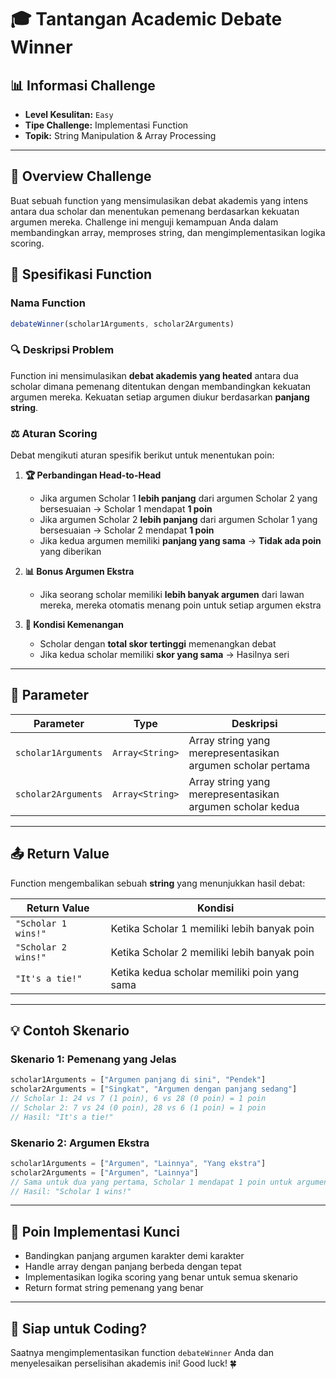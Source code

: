# 🎓 Tantangan Academic Debate Winner

## 📊 Informasi Challenge
- **Level Kesulitan:** `Easy`
- **Tipe Challenge:** Implementasi Function
- **Topik:** String Manipulation & Array Processing

---

## 🎯 Overview Challenge

Buat sebuah function yang mensimulasikan debat akademis yang intens antara dua scholar dan menentukan pemenang berdasarkan kekuatan argumen mereka. Challenge ini menguji kemampuan Anda dalam membandingkan array, memproses string, dan mengimplementasikan logika scoring.

## 📝 Spesifikasi Function

### Nama Function
```javascript
debateWinner(scholar1Arguments, scholar2Arguments)
```

### 🔍 Deskripsi Problem

Function ini mensimulasikan **debat akademis yang heated** antara dua scholar dimana pemenang ditentukan dengan membandingkan kekuatan argumen mereka. Kekuatan setiap argumen diukur berdasarkan **panjang string**.

### ⚖️ Aturan Scoring

Debat mengikuti aturan spesifik berikut untuk menentukan poin:

1. **🏆 Perbandingan Head-to-Head**
   - Jika argumen Scholar 1 **lebih panjang** dari argumen Scholar 2 yang bersesuaian → Scholar 1 mendapat **1 poin**
   - Jika argumen Scholar 2 **lebih panjang** dari argumen Scholar 1 yang bersesuaian → Scholar 2 mendapat **1 poin**
   - Jika kedua argumen memiliki **panjang yang sama** → **Tidak ada poin** yang diberikan

2. **📊 Bonus Argumen Ekstra**
   - Jika seorang scholar memiliki **lebih banyak argumen** dari lawan mereka, mereka otomatis menang poin untuk setiap argumen ekstra

3. **🏅 Kondisi Kemenangan**
   - Scholar dengan **total skor tertinggi** memenangkan debat
   - Jika kedua scholar memiliki **skor yang sama** → Hasilnya seri

---

## 🔧 Parameter

| Parameter | Type | Deskripsi |
|-----------|------|-----------|
| `scholar1Arguments` | `Array<String>` | Array string yang merepresentasikan argumen scholar pertama |
| `scholar2Arguments` | `Array<String>` | Array string yang merepresentasikan argumen scholar kedua |

---

## 📤 Return Value

Function mengembalikan sebuah **string** yang menunjukkan hasil debat:

| Return Value | Kondisi |
|--------------|---------|
| `"Scholar 1 wins!"` | Ketika Scholar 1 memiliki lebih banyak poin |
| `"Scholar 2 wins!"` | Ketika Scholar 2 memiliki lebih banyak poin |
| `"It's a tie!"` | Ketika kedua scholar memiliki poin yang sama |

---

## 💡 Contoh Skenario

### Skenario 1: Pemenang yang Jelas
```javascript
scholar1Arguments = ["Argumen panjang di sini", "Pendek"]
scholar2Arguments = ["Singkat", "Argumen dengan panjang sedang"]
// Scholar 1: 24 vs 7 (1 poin), 6 vs 28 (0 poin) = 1 poin
// Scholar 2: 7 vs 24 (0 poin), 28 vs 6 (1 poin) = 1 poin
// Hasil: "It's a tie!"
```

### Skenario 2: Argumen Ekstra
```javascript
scholar1Arguments = ["Argumen", "Lainnya", "Yang ekstra"]
scholar2Arguments = ["Argumen", "Lainnya"]
// Sama untuk dua yang pertama, Scholar 1 mendapat 1 poin untuk argumen ekstra
// Hasil: "Scholar 1 wins!"
```

---

## 🎯 Poin Implementasi Kunci

- Bandingkan panjang argumen karakter demi karakter
- Handle array dengan panjang berbeda dengan tepat
- Implementasikan logika scoring yang benar untuk semua skenario
- Return format string pemenang yang benar

---

## 🚀 Siap untuk Coding?

Saatnya mengimplementasikan function `debateWinner` Anda dan menyelesaikan perselisihan akademis ini! Good luck! 🍀
